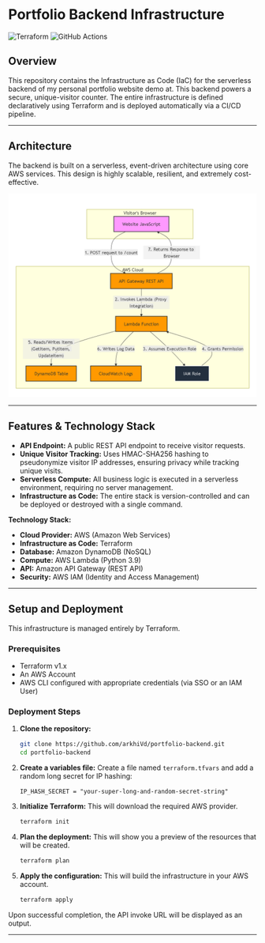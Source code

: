 # Portfolio Backend Infrastructure
![Terraform](https://img.shields.io/badge/Terraform-7B42BC?style=for-the-badge&logo=terraform&logoColor=white)
![GitHub Actions](https://img.shields.io/badge/GitHub_Actions-2088FF?style=for-the-badge&logo=github-actions&logoColor=white)
## Overview

This repository contains the Infrastructure as Code (IaC) for the serverless backend of my personal portfolio website demo at. This backend powers a secure, unique-visitor counter. The entire infrastructure is defined declaratively using Terraform and is deployed automatically via a CI/CD pipeline.

---

## Architecture

The backend is built on a serverless, event-driven architecture using core AWS services. This design is highly scalable, resilient, and extremely cost-effective.


![Architecture Diagram](images/backend-architecture.png)

---

## Features & Technology Stack

*   **API Endpoint:** A public REST API endpoint to receive visitor requests.
*   **Unique Visitor Tracking:** Uses HMAC-SHA256 hashing to pseudonymize visitor IP addresses, ensuring privacy while tracking unique visits.
*   **Serverless Compute:** All business logic is executed in a serverless environment, requiring no server management.
*   **Infrastructure as Code:** The entire stack is version-controlled and can be deployed or destroyed with a single command.

**Technology Stack:**
*   **Cloud Provider:** AWS (Amazon Web Services)
*   **Infrastructure as Code:** Terraform
*   **Database:** Amazon DynamoDB (NoSQL)
*   **Compute:** AWS Lambda (Python 3.9)
*   **API:** Amazon API Gateway (REST API)
*   **Security:** AWS IAM (Identity and Access Management)

---

## Setup and Deployment

This infrastructure is managed entirely by Terraform.

### Prerequisites

*   Terraform v1.x
*   An AWS Account
*   AWS CLI configured with appropriate credentials (via SSO or an IAM User)

### Deployment Steps

1.  **Clone the repository:**
    ```bash
    git clone https://github.com/arkhiVd/portfolio-backend.git
    cd portfolio-backend
    ```

2.  **Create a variables file:**
    Create a file named `terraform.tfvars` and add a random long secret for IP hashing:
    ```
    IP_HASH_SECRET = "your-super-long-and-random-secret-string"
    ```

3.  **Initialize Terraform:**
    This will download the required AWS provider.
    ```bash
    terraform init
    ```

4.  **Plan the deployment:**
    This will show you a preview of the resources that will be created.
    ```bash
    terraform plan
    ```

5.  **Apply the configuration:**
    This will build the infrastructure in your AWS account.
    ```bash
    terraform apply
    ```

Upon successful completion, the API invoke URL will be displayed as an output.

---
